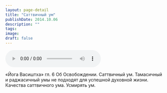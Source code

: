 ```yaml
---
layout: page-detail
title: "Саттвичный ум"
publishDate: 2014.10.06
description: ""
tags:
image:
draft: false
---
```


<audio title="2014.10.06 - Саттвичный ум.mp3" src="/upload/iblock/988/9886588940f6998114bd198406c847ae.mp3" controls=""></audio>

 «Йога Васиштха» гл. 6 Об Освобождении. Саттвичный ум. Тамасичный и раджасичный умы не подходят для успешной духовной жизни. Качества саттвичного ума. Усмирять ум. 

  
